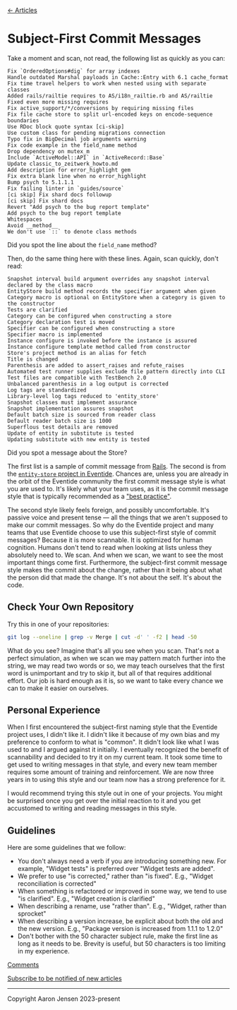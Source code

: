 [← Articles](README.md#articles)

# Subject-First Commit Messages

Take a moment and scan, not read, the following list as quickly as you can:

```
Fix `OrderedOptions#dig` for array indexes
Handle outdated Marshal payloads in Cache::Entry with 6.1 cache_format
Fix time travel helpers to work when nested using with separate classes
Added rails/railtie requires to AS/i18n_railtie.rb and AS/railtie
Fixed even more missing requires
Fix active_support/*/conversions by requiring missing files
Fix file cache store to split url-encoded keys on encode-sequence boundaries
Use RDoc block quote syntax [ci-skip]
Use custom class for pending migrations connection
Typo fix in BigDecimal job arguments warning
Fix code example in the field_name method
Drop dependency on mutex_m
Include `ActiveModel::API` in `ActiveRecord::Base`
Update classic_to_zeitwerk_howto.md
Add description for error_highlight gem
Fix extra blank line when no error_highlight
Bump psych to 5.1.1.1
Fix failing linter in `guides/source`
[ci skip] Fix shard docs followup
[ci skip] Fix shard docs
Revert "Add psych to the bug report template"
Add psych to the bug report template
Whitespaces
Avoid __method__
We don't use `::` to denote class methods
```

Did you spot the line about the `field_name` method?

Then, do the same thing here with these lines. Again, scan quickly, don't read:

```
Snapshot interval build argument overrides any snapshot interval declared by the class macro
EntityStore build method records the specifier argument when given
Category macro is optional on EntityStore when a category is given to the constructor
Tests are clarified
Category can be configured when constructing a store
Category declaration test is moved
Specifier can be configured when constructing a store
Specifier macro is implemented
Instance configure is invoked before the instance is assured
Instance configure template method called from constructor
Store's project method is an alias for fetch
Title is changed
Parenthesis are added to assert_raises and refute_raises
Automated test runner supplies exclude file pattern directly into CLI
Test files are compatible with TestBench 2.0
Unbalanced parenthesis in a log output is corrected
Log tags are standardized
Library-level log tags reduced to 'entity_store'
Snapshot classes must implement assurance
Snapshot implementation assures snapshot
Default batch size is sourced from reader class
Default reader batch size is 1000
Superflous test details are removed
Update of entity in substitute is tested
Updating substitute with new entity is tested
```

Did you spot a message about the Store?

The first list is a sample of commit message from [Rails](https://github.com/rails/rails). The second is from the [`entity-store` project in Eventide](https://github.com/eventide-project/entity-store). Chances are, unless you are already in the orbit of the Eventide community the first commit message style is what you are used to. It's likely what your team uses, as it is the commit message style that is typically recommended as a ["best practice"](./best-practices.md).

The second style likely feels foreign, and possibly uncomfortable. It's passive voice and present tense &mdash; all the things that we aren't supposed to make our commit messages. So why do the Eventide project and many teams that use Eventide choose to use this subject-first style of commit messages? Because it is more scannable. It is optimized for human cognition. Humans don't tend to read when looking at lists unless they absolutely need to. We scan. And when we scan, we want to see the most important things come first. Furthermore, the subject-first commit message style makes the commit about the change, rather than it being about what the person did that made the change. It's not about the self. It's about the code.

## Check Your Own Repository

Try this in one of your repositories:

```sh
git log --oneline | grep -v Merge | cut -d' ' -f2 | head -50
```

What do you see? Imagine that's all you see when you scan. That's not a perfect simulation, as when we scan we may pattern match further into the string, we may read two words or so, we may teach ourselves that the first word is unimportant and try to skip it, but all of that requires additional effort. Our job is hard enough as it is, so we want to take every chance we can to make it easier on ourselves.

## Personal Experience

When I first encountered the subject-first naming style that the Eventide project uses, I didn't like it. I didn't like it because of my own bias and my preference to conform to what is "common". It didn't look like what I was used to and I argued against it initially. I eventually recognized the benefit of scannability and decided to try it on my current team. It took some time to get used to writing messages in that style, and every new team member requires some amount of training and reinforcement. We are now three years in to using this style and our team now has a strong preference for it.

I would recommend trying this style out in one of your projects. You might be surprised once you get over the initial reaction to it and you get accustomed to writing and reading messages in this style.

## Guidelines

Here are some guidelines that we follow:

- You don't always need a verb if you are introducing something new. For example, "Widget tests" is preferred over "Widget tests are added".
- We prefer to use "is corrected," rather than "is fixed". E.g., "Widget reconciliation is corrected"
- When something is refactored or improved in some way, we tend to use "is clarified". E.g., "Widget creation is clarified"
- When describing a rename, use "rather than". E.g., "Widget, rather than sprocket"
- When describing a version increase, be explicit about both the old and the new version. E.g., "Package version is increased from 1.1.1 to 1.2.0"
- Don't bother with the 50 character subject rule, make the first line as long as it needs to be. Brevity is useful, but 50 characters is too limiting in my experience.

[Comments](https://github.com/aaronjensen/software-development/discussions/4)

[Subscribe to be notified of new articles](https://github.com/aaronjensen/software-development/discussions/8)

---

Copyright Aaron Jensen 2023-present

